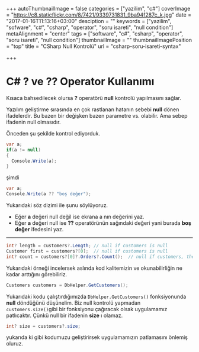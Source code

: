 +++
autoThumbnailImage = false
categories = ["yazilim", "c#"]
coverImage = "https://c8.staticflickr.com/8/7421/9339731831_9ba94f287c_k.jpg"
date = "2017-01-16T11:13:16+03:00"
desciption = ""
keywords = ["yazilim", "sofware", "c#", "csharp", "operator", "soru isareti", "null condition"]
metaAlignment = "center"
tags = ["software", "c#", "csharp", "operator", "soru isareti", "null condition"]
thumbnailImage = ""
thumbnailImagePosition = "top"
title = "CSharp Null Kontrolü"
url = "csharp-soru-isareti-syntax"

+++

# C# ? ve ?? Operator Kullanımı

Kısaca bahsedilecek olursa **?** operatörü **null** kontrolü yapılmasını sağlar.

Yazılım geliştirme sırasında en çok rastlanan hatanın sebebi **null** dönen ifadelerdir. Bu bazen bir değişken bazen parametre vs. olabilir. Ama sebep ifadenin null olmasıdır.

Önceden şu şekilde kontrol ediyorduk.

```c#
var a;
if(a != null)
{
  Console.Write(a);
}
```

şimdi

```c#
var a;
Console.Write(a ?? "boş değer");
```
Yukarıdaki söz dizimi ile şunu söylüyoruz. 

- Eğer **a** değeri null değil ise ekrana a nın değerini yaz.
- Eğer **a** değeri null ise **??** operatörünün sağındaki değeri yani burada **boş değer** ifedesini yaz. 

---

```c#
int? length = customers?.Length; // null if customers is null   
Customer first = customers?[0];  // null if customers is null  
int? count = customers?[0]?.Orders?.Count();  // null if customers, the first customer, or Orders is null  
```

Yukarıdaki örneği incelersek aslında kod kalitemizin ve okunabilirliğin ne kadar arttığını görebiliriz.

```c#
Customers customers = DbHelper.GetCustomers();
```

Yukarıdaki kodu çalıştırdığımızda `DbHelper.GetCustomers()` fonksiyonunda **null** döndüğünü düşünelim.
Biz null kontrolü yapmadan `customers.size()`gibi bir fonksiyonu çağıracak olsak uygulamamız patlıcaktır.
Çünkü null bir ifadenin **size** ı olamaz.

```c#
int? size = customers?.size;
```

yukarıda ki gibi kodumuzu geliştirirsek uygulamamızın patlamasını önlemiş oluruz.



